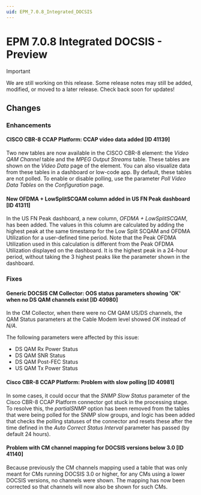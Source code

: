 ```yaml
---
uid: EPM_7.0.8_Integrated_DOCSIS
---
```


# EPM 7.0.8 Integrated DOCSIS - Preview

> [!IMPORTANT]
> We are still working on this release. Some release notes may still be added, modified, or moved to a later release. Check back soon for updates!

## Changes

### Enhancements

#### CISCO CBR-8 CCAP Platform: CCAP video data added [ID 41139]

Two new tables are now available in the CISCO CBR-8 element: the *Video QAM Channel* table and the *MPEG Output Streams* table. These tables are shown on the *Video Data* page of the element. You can also visualize data from these tables in a dashboard or low-code app. By default, these tables are not polled. To enable or disable polling, use the parameter *Poll Video Data Tables* on the *Configuration* page.

#### New OFDMA + LowSplitSCQAM column added in US FN Peak dashboard [ID 41311]

In the US FN Peak dashboard, a new column, *OFDMA + LowSplitSCQAM*, has been added. The values in this column are calculated by adding the highest peak at the same timestamp for the Low Split SCQAM and OFDMA Utilization for a user-defined time period. Note that the Peak OFDMA Utilization used in this calculation is different from the Peak OFDMA Utilization displayed on the dashboard. It is the highest peak in a 24-hour period, without taking the 3 highest peaks like the parameter shown in the dashboard.

### Fixes

#### Generic DOCSIS CM Collector: OOS status parameters showing 'OK' when no DS QAM channels exist [ID 40980]

In the CM Collector, when there were no CM QAM US/DS channels, the QAM Status parameters at the Cable Modem level showed *OK* instead of *N/A*.

The following parameters were affected by this issue:

- DS QAM Rx Power Status
- DS QAM SNR Status
- DS QAM Post-FEC Status
- US QAM Tx Power Status

#### Cisco CBR-8 CCAP Platform: Problem with slow polling [ID 40981]

In some cases, it could occur that the *SNMP Slow Status* parameter of the Cisco CBR-8 CCAP Platform connector got stuck in the processing stage. To resolve this, the *partialSNMP* option has been removed from the tables that were being polled for the SNMP slow groups, and logic has been added that checks the polling statuses of the connector and resets these after the time defined in the *Auto Correct Status Interval* parameter has passed (by default 24 hours).

#### Problem with CM channel mapping for DOCSIS versions below 3.0 [ID 41140]

Because previously the CM channels mapping used a table that was only meant for CMs running DOCSIS 3.0 or higher, for any CMs using a lower DOCSIS versions, no channels were shown. The mapping has now been corrected so that channels will now also be shown for such CMs.
